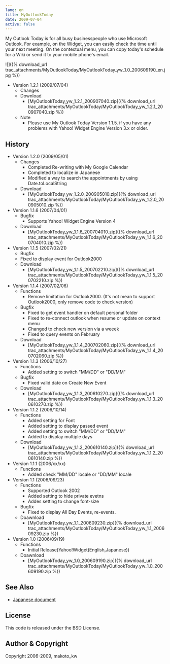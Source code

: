 ```yaml
---
lang: en
title: MyOutlookToday
date: 2009-07-04
active: false
---
```

My Outlook Today is for all busy businesspeople who use Microsoft Outlook. For example, on the Widget, you can easily check the time until your next meeting. On the contextual menu, you can copy today's schedule for a Wiki or send it to your mobile phone's email.

![]({% download_url trac_attachments/MyOutlookToday/MyOutlookToday_yw_1.0_200609190_en.jpg %})

* Version 1.2.1 (2009/07/04)
  * Changes
  * Download
    * [MyOutlookToday_yw_1.2.1_200907040.zip]({% download_url trac_attachments/MyOutlookToday/MyOutlookToday_yw_1.2.1_200907040.zip %})
  * Note
    * Please use My Outlook Today Version 1.1.5. if you have any problems with Yahoo! Widget Engine Version 3.x or older.

## History

* Version 1.2.0 (2009/05/01)
  * Changes
    * Completed Re-writing with My Google Calendar
    * Completed to localize in Japanese
    * Modified a way to search the appointments by using Date.toLocalString
  * Download
    * [MyOutlookToday_yw_1.2.0_200905010.zip]({% download_url trac_attachments/MyOutlookToday/MyOutlookToday_yw_1.2.0_200905010.zip %})
* Version 1.1.6 (2007/04/01)
  * Bugfix
    * Supports Yahoo! Widget Engine Version 4
  * Download
    *  [MyOutlookToday_yw_1.1.6_200704010.zip]({% download_url trac_attachments/MyOutlookToday/MyOutlookToday_yw_1.1.6_200704010.zip %})
* Version 1.1.5 (2007/02/21)
  *  Bugfix
    * Fixed to display event for Outlook2000
  * Download
    * [MyOutlookToday_yw_1.1.5_200702210.zip]({% download_url trac_attachments/MyOutlookToday/MyOutlookToday_yw_1.1.5_200702210.zip %})
* Version 1.1.4 (2007/02/06)
  * Functions
    * Remove limitation for Outlook2000. (It's not mean to support Outlook2000, only remove code to check version)
  * Bugfix
    * Fixed to get event handler on default personal folder
    * Fixed to re-connect outlook when resume or update on context menu
    * Changed to check new version via a weeek
    * Fixed to query events on February
  * Download
    * [MyOutlookToday_yw_1.1.4_200702060.zip]({% download_url trac_attachments/MyOutlookToday/MyOutlookToday_yw_1.1.4_200702060.zip %})
* Version 1.1.3 (2006/10/27)
  * Functions
    * Added setting to switch "MM/DD" or "DD/MM"
  * Bugfix
    * Fixed valid date on Create New Event
  * Download
    * [MyOutlookToday_yw_1.1.3_200610270.zip]({% download_url trac_attachments/MyOutlookToday/MyOutlookToday_yw_1.1.3_200610270.zip %})
* Version 1.1.2 (2006/10/14)
  * Functions
    * Added setting for Font
    * Added setting to display passed event
    * Added setting to switch "MM/DD" or "DD/MM"
    * Added to display multiple days
  * Download
    * [MyOutlookToday_yw_1.1.2_200610140.zip]({% download_url trac_attachments/MyOutlookToday/MyOutlookToday_yw_1.1.2_200610140.zip %})
* Version 1.1.1 (2006/xx/xx)
  * Functions
    * Added check "MM/DD" locale or "DD/MM" locale
* Version 1.1 (2006/09/23)
  * Functions
    * Supported Outlook 2002
    * Added setting to hide private evetns
    * Addes setting to change font-size
  * Bugfix
    * Fixed to display All Day Events, re-events.
  * Doawnload
    * [MyOutlookToday_yw_1.1_200609230.zip]({% download_url trac_attachments/MyOutlookToday/MyOutlookToday_yw_1.1_200609230.zip %})
* Version 1.0 (2006/09/19)
  * Functions
    * Initial Release(Yahoo!Widget(English,Japanese))
  * Doawnload
    * [MyOutlookToday_yw_1.0_200609190.zip]({% download_url trac_attachments/MyOutlookToday/MyOutlookToday_yw_1.0_200609190.zip %})

## See Also

* [Japanese document](/ja/portfolio/yahoowidget/myoutlooktoday/)

## License

This code is released under the BSD License.

## Author & Copyright

Copyright 2006-2009, makoto_kw 